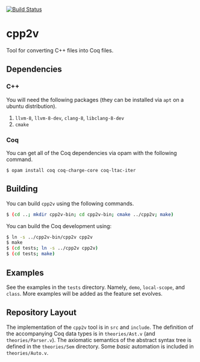 [![Build Status](https://travis-ci.com/bedrocksystems/cpp2v.svg?branch=master)](https://travis-ci.com/bedrocksystems/cpp2v)

# cpp2v

Tool for converting C++ files into Coq files.

## Dependencies

### C++
You will need the following packages (they can be installed via `apt` on a ubuntu distribution).

1. `llvm-8`, `llvm-8-dev`, `clang-8`, `libclang-8-dev`
2. `cmake`

### Coq
You can get all of the Coq dependencies via opam with the following command.

```shell
$ opam install coq coq-charge-core coq-ltac-iter
```

## Building
You can build `cpp2v` using the following commands.

```sh
$ (cd ..; mkdir cpp2v-bin; cd cpp2v-bin; cmake ../cpp2v; make)
```

You can build the Coq development using:

```sh
$ ln -s ../cpp2v-bin/cpp2v cpp2v
$ make
$ (cd tests; ln -s ../cpp2v cpp2v)
$ (cd tests; make)
```

## Examples
See the examples in the `tests` directory. Namely, `demo`, `local-scope`, and `class`.
More examples will be added as the feature set evolves.

## Repository Layout
The implementation of the `cpp2v` tool is in `src` and `include`.
The definition of the accompanying Coq data types is in `theories/Ast.v` (and `theories/Parser.v`).
The axiomatic semantics of the abstract syntax tree is defined in the `theories/Sem` directory.
Some *basic* automation is included in `theories/Auto.v`.
